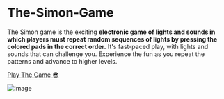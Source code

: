 # The-Simon-Game

The Simon game is the exciting **electronic game of lights and sounds in which players must repeat random sequences of lights by pressing the colored pads in the correct order.** It's fast-paced play, with lights and sounds that can challenge you. Experience the fun as you repeat the patterns and advance to higher levels.

[Play The Game 😎](https://shivam1808.github.io/The-Simon-Game/)



![image](https://user-images.githubusercontent.com/46889699/155014482-ca69f6de-3b52-4d27-9612-4b33889137d4.png)
